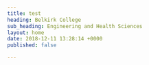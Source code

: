 ```yaml
---
title: test
heading: Belkirk College
sub_heading: Engineering and Health Sciences
layout: home
date: 2018-12-11 13:28:14 +0000
published: false

---
```


